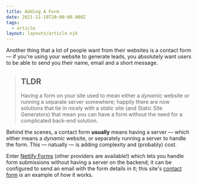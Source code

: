 ```yaml
---
title: Adding A Form
date: 2021-11-10T20:00:00.000Z
tags:
  - article
layout: layouts/article.njk
---
```


Another thing that a lot of people want from their websites is a contact form &mdash; if you're
using your website to generate leads, you absolutely want users to be able to send you their name,
email and a short message.

> ## TLDR
>
> Having a form on your site used to mean either a *dynamic* website or running a separate server
> somewhere; happily there are now solutions that tie in nicely with a *static* site (and Static
> Site Generators) that mean you can have a form without the need for a complicated back-end solution.

Behind the scenes, a contact form **usually** means having a server &mdash; which either means a
*dynamic* website, or separately running a server to handle the form. This &mdash; natually &mdash;
is adding complexity and (probably) cost.

Enter [Netlify Forms](https://docs.netlify.com/forms/setup/) (other providers are available!) which
lets you handle form submissions without having a server on the backend; it can be configured to
send an email with the form details in it; this site's <a href="/contact">contact form</a> is an
example of how it works.